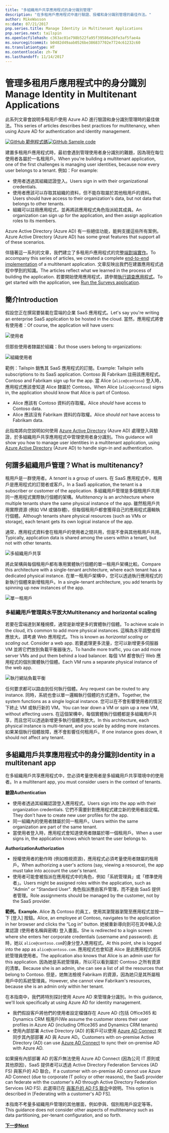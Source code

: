```yaml
---
title: "多組織用戶共享應用程式的身分識別管理"
description: "在多租用戶應用程式中進行驗證、授權和身分識別管理的最佳作法。"
author: MikeWasson
ms:date: 07/21/2017
pnp.series.title: Manage Identity in Multitenant Applications
pnp.series.next: tailspin
ms.openlocfilehash: c363ac01e798b522fa95f39586e28fe3af5fae4a
ms.sourcegitcommit: b0482d49aab0526be386837702e7724c61232c60
ms.translationtype: HT
ms.contentlocale: zh-TW
ms.lasthandoff: 11/14/2017
---
```

# <a name="manage-identity-in-multitenant-applications"></a><span data-ttu-id="b0b2d-103">管理多租用戶應用程式中的身分識別</span><span class="sxs-lookup"><span data-stu-id="b0b2d-103">Manage Identity in Multitenant Applications</span></span>

<span data-ttu-id="b0b2d-104">此系列文章會說明多租用戶使用 Azure AD 進行驗證和身分識別管理時的最佳做法。</span><span class="sxs-lookup"><span data-stu-id="b0b2d-104">This series of articles describes best practices for multitenancy, when using Azure AD for authentication and identity management.</span></span>

<span data-ttu-id="b0b2d-105">[![GitHub](../_images/github.png) 範例程式碼][sample application]</span><span class="sxs-lookup"><span data-stu-id="b0b2d-105">[![GitHub](../_images/github.png) Sample code][sample application]</span></span>

<span data-ttu-id="b0b2d-106">建置多租用戶應用程式時，最初會遇到管理使用者身分識別的難題，因為現在每位使用者各屬於一名租用戶。</span><span class="sxs-lookup"><span data-stu-id="b0b2d-106">When you're building a multitenant application, one of the first challenges is managing user identities, because now every user belongs to a tenant.</span></span> <span data-ttu-id="b0b2d-107">例如：</span><span class="sxs-lookup"><span data-stu-id="b0b2d-107">For example:</span></span>

* <span data-ttu-id="b0b2d-108">使用者透過其組織認證登入。</span><span class="sxs-lookup"><span data-stu-id="b0b2d-108">Users sign in with their organizational credentials.</span></span>
* <span data-ttu-id="b0b2d-109">使用者應該可以存取其組織的資料，但不能存取屬於其他租用戶的資料。</span><span class="sxs-lookup"><span data-stu-id="b0b2d-109">Users should have access to their organization's data, but not data that belongs to other tenants.</span></span>
* <span data-ttu-id="b0b2d-110">組織可以註冊應用程式，並再將該應用程式角色指派給其成員。</span><span class="sxs-lookup"><span data-stu-id="b0b2d-110">An organization can sign up for the application, and then assign application roles to its members.</span></span>

<span data-ttu-id="b0b2d-111">Azure Active Directory (Azure AD) 有一些絕佳功能，能夠支援這些所有案例。</span><span class="sxs-lookup"><span data-stu-id="b0b2d-111">Azure Active Directory (Azure AD) has some great features that support all of these scenarios.</span></span>

<span data-ttu-id="b0b2d-112">伴隨著這一系列的文章，我們建立了多租用戶應用程式的完整[端對端實作][ sample application]。</span><span class="sxs-lookup"><span data-stu-id="b0b2d-112">To accompany this series of articles, we created a complete [end-to-end implementation][sample application] of a multitenant application.</span></span> <span data-ttu-id="b0b2d-113">文章反映出我們在建置應用程式過程中學到的知識。</span><span class="sxs-lookup"><span data-stu-id="b0b2d-113">The articles reflect what we learned in the process of building the application.</span></span> <span data-ttu-id="b0b2d-114">若要開始使用應用程式，請參閱[執行調查應用程式][running-the-app]。</span><span class="sxs-lookup"><span data-stu-id="b0b2d-114">To get started with the application, see [Run the Surveys application][running-the-app].</span></span>

## <a name="introduction"></a><span data-ttu-id="b0b2d-115">簡介</span><span class="sxs-lookup"><span data-stu-id="b0b2d-115">Introduction</span></span>

<span data-ttu-id="b0b2d-116">假設您正在撰寫要裝載在雲端的企業 SaaS 應用程式。</span><span class="sxs-lookup"><span data-stu-id="b0b2d-116">Let's say you're writing an enterprise SaaS application to be hosted in the cloud.</span></span> <span data-ttu-id="b0b2d-117">當然，應用程式將會有使用者：</span><span class="sxs-lookup"><span data-stu-id="b0b2d-117">Of course, the application will have users:</span></span>

![使用者](./images/users.png)

<span data-ttu-id="b0b2d-119">但那些使用者隸屬於組織：</span><span class="sxs-lookup"><span data-stu-id="b0b2d-119">But those users belong to organizations:</span></span>

![組織使用者](./images/org-users.png)

<span data-ttu-id="b0b2d-121">範例：Tailspin 銷售其 SaaS 應用程式的訂閱。</span><span class="sxs-lookup"><span data-stu-id="b0b2d-121">Example: Tailspin sells subscriptions to its SaaS application.</span></span> <span data-ttu-id="b0b2d-122">Contoso 與 Fabrikam 註冊該應用程式。</span><span class="sxs-lookup"><span data-stu-id="b0b2d-122">Contoso and Fabrikam sign up for the app.</span></span> <span data-ttu-id="b0b2d-123">當 Alice (`alice@contoso`) 登入時，應用程式應該會知道 Alice 隸屬於 Contoso。</span><span class="sxs-lookup"><span data-stu-id="b0b2d-123">When Alice (`alice@contoso`) signs in, the application should know that Alice is part of Contoso.</span></span>

* <span data-ttu-id="b0b2d-124">Alice 應該有 Contoso 資料的存取權。</span><span class="sxs-lookup"><span data-stu-id="b0b2d-124">Alice *should* have access to Contoso data.</span></span>
* <span data-ttu-id="b0b2d-125">Alice 應該沒有 Fabrikam 資料的存取權。</span><span class="sxs-lookup"><span data-stu-id="b0b2d-125">Alice *should not* have access to Fabrikam data.</span></span>

<span data-ttu-id="b0b2d-126">此指南將向您說明如何使用 [Azure Active Directory][AzureAD] (Azure AD) 處理登入與驗證，於多組織用戶共享應用程式中管理使用者身分識別。</span><span class="sxs-lookup"><span data-stu-id="b0b2d-126">This guidance will show you how to manage user identities in a multitenant application, using [Azure Active Directory][AzureAD] (Azure AD) to handle sign-in and authentication.</span></span>

## <a name="what-is-multitenancy"></a><span data-ttu-id="b0b2d-127">何謂多組織用戶管理？</span><span class="sxs-lookup"><span data-stu-id="b0b2d-127">What is multitenancy?</span></span>
<span data-ttu-id="b0b2d-128">租用戶是一群使用者。</span><span class="sxs-lookup"><span data-stu-id="b0b2d-128">A *tenant* is a group of users.</span></span> <span data-ttu-id="b0b2d-129">在 SaaS 應用程式中，租用戶是應用程式的訂閱者或客戶。</span><span class="sxs-lookup"><span data-stu-id="b0b2d-129">In a SaaS application, the tenant is a subscriber or customer of the application.</span></span> <span data-ttu-id="b0b2d-130">多組織用戶管理是多個租用戶共用同一應用程式實際執行個體的架構。</span><span class="sxs-lookup"><span data-stu-id="b0b2d-130">*Multitenancy* is an architecture where multiple tenants share the same physical instance of the app.</span></span> <span data-ttu-id="b0b2d-131">雖然租用戶共用實際資源 (例如 VM 或儲存體)，但每個租用戶都會獲得自己的應用程式邏輯執行個體。</span><span class="sxs-lookup"><span data-stu-id="b0b2d-131">Although tenants share physical resources (such as VMs or storage), each tenant gets its own logical instance of the app.</span></span>

<span data-ttu-id="b0b2d-132">通常，應用程式資料會在租用戶的使用者之間共用，但是不會與其他租用戶共用。</span><span class="sxs-lookup"><span data-stu-id="b0b2d-132">Typically, application data is shared among the users within a tenant, but not with other tenants.</span></span>

![多組織用戶共享](./images/multitenant.png)

<span data-ttu-id="b0b2d-134">將此架構與每個租用戶都有專用實體執行個體的單一租用戶架構比較。</span><span class="sxs-lookup"><span data-stu-id="b0b2d-134">Compare this architecture with a single-tenant architecture, where each tenant has a dedicated physical instance.</span></span> <span data-ttu-id="b0b2d-135">在單一租用戶架構中，您可以透過執行應用程式的新執行個體來新增租用戶。</span><span class="sxs-lookup"><span data-stu-id="b0b2d-135">In a single-tenant architecture, you add tenants by spinning up new instances of the app.</span></span>

![單一租用戶](./images/single-tenant.png)

### <a name="multitenancy-and-horizontal-scaling"></a><span data-ttu-id="b0b2d-137">多組織用戶管理與水平放大</span><span class="sxs-lookup"><span data-stu-id="b0b2d-137">Multitenancy and horizontal scaling</span></span>
<span data-ttu-id="b0b2d-138">若要在雲端達到某種規模，通常是新增更多的實體執行個體。</span><span class="sxs-lookup"><span data-stu-id="b0b2d-138">To achieve scale in the cloud, it’s common to add more physical instances.</span></span> <span data-ttu-id="b0b2d-139">這稱為水平調整或相應放大。請考慮 Web 應用程式。</span><span class="sxs-lookup"><span data-stu-id="b0b2d-139">This is known as *horizontal scaling* or *scaling out*. Consider a web app.</span></span> <span data-ttu-id="b0b2d-140">若要處理更多流量，您可以新增更多伺服器 VM 並將它們放到負載平衡器後方。</span><span class="sxs-lookup"><span data-stu-id="b0b2d-140">To handle more traffic, you can add more server VMs and put them behind a load balancer.</span></span> <span data-ttu-id="b0b2d-141">每個 VM 都會執行 Web 應用程式的個別實體執行個體。</span><span class="sxs-lookup"><span data-stu-id="b0b2d-141">Each VM runs a separate physical instance of the web app.</span></span>

![執行網站負載平衡](./images/load-balancing.png)

<span data-ttu-id="b0b2d-143">任何要求都可以路由到任何執行個體。</span><span class="sxs-lookup"><span data-stu-id="b0b2d-143">Any request can be routed to any instance.</span></span> <span data-ttu-id="b0b2d-144">同時，系統也會以單一邏輯執行個體的方式運作。</span><span class="sxs-lookup"><span data-stu-id="b0b2d-144">Together, the system functions as a single logical instance.</span></span> <span data-ttu-id="b0b2d-145">您可以在不會影響使用者的情況下終止 VM 或執行新的 VM。</span><span class="sxs-lookup"><span data-stu-id="b0b2d-145">You can tear down a VM or spin up a new VM, without affecting users.</span></span> <span data-ttu-id="b0b2d-146">在這個架構中，每個實體執行個體都是多組織用戶共享，而且您可以透過新增更多執行個體來放大。</span><span class="sxs-lookup"><span data-stu-id="b0b2d-146">In this architecture, each physical instance is multi-tenant, and you scale by adding more instances.</span></span> <span data-ttu-id="b0b2d-147">如果某個執行個體故障，應不會影響任何租用戶。</span><span class="sxs-lookup"><span data-stu-id="b0b2d-147">If one instance goes down, it should not affect any tenant.</span></span>

## <a name="identity-in-a-multitenant-app"></a><span data-ttu-id="b0b2d-148">多組織用戶共享應用程式中的身分識別</span><span class="sxs-lookup"><span data-stu-id="b0b2d-148">Identity in a multitenant app</span></span>
<span data-ttu-id="b0b2d-149">在多組織用戶共享應用程式中，您必須考量使用者是多組織用戶共享環境中的使用者。</span><span class="sxs-lookup"><span data-stu-id="b0b2d-149">In a multitenant app, you must consider users in the context of tenants.</span></span>

<span data-ttu-id="b0b2d-150">**驗證**</span><span class="sxs-lookup"><span data-stu-id="b0b2d-150">**Authentication**</span></span>

* <span data-ttu-id="b0b2d-151">使用者透過其組織認證登入應用程式。</span><span class="sxs-lookup"><span data-stu-id="b0b2d-151">Users sign into the app with their organization credentials.</span></span> <span data-ttu-id="b0b2d-152">它們不需要針對應用程式建立新的使用者設定檔。</span><span class="sxs-lookup"><span data-stu-id="b0b2d-152">They don't have to create new user profiles for the app.</span></span>
* <span data-ttu-id="b0b2d-153">同一組織內的使用者隸屬於同一租用戶。</span><span class="sxs-lookup"><span data-stu-id="b0b2d-153">Users within the same organization are part of the same tenant.</span></span>
* <span data-ttu-id="b0b2d-154">當使用者登入時，應用程式會知道使用者隸屬於哪一個租用戶。</span><span class="sxs-lookup"><span data-stu-id="b0b2d-154">When a user signs in, the application knows which tenant the user belongs to.</span></span>

<span data-ttu-id="b0b2d-155">**Authorization**</span><span class="sxs-lookup"><span data-stu-id="b0b2d-155">**Authorization**</span></span>

* <span data-ttu-id="b0b2d-156">授權使用者的動作時 (例如檢視資源)，應用程式必須考量使用者隸屬的租用戶。</span><span class="sxs-lookup"><span data-stu-id="b0b2d-156">When authorizing a user's actions (say, viewing a resource), the app must take into account the user's tenant.</span></span>
* <span data-ttu-id="b0b2d-157">使用者可能會被指派在應用程式中的角色，例如「系統管理員」或「標準使用者」。</span><span class="sxs-lookup"><span data-stu-id="b0b2d-157">Users might be assigned roles within the application, such as "Admin" or "Standard User".</span></span> <span data-ttu-id="b0b2d-158">角色指派應由客戶管理，而不是由 SaaS 提供者管理。</span><span class="sxs-lookup"><span data-stu-id="b0b2d-158">Role assignments should be managed by the customer, not by the SaaS provider.</span></span>

<span data-ttu-id="b0b2d-159">**範例。**</span><span class="sxs-lookup"><span data-stu-id="b0b2d-159">**Example.**</span></span> <span data-ttu-id="b0b2d-160">Alice 為 Contoso 的員工，使用其瀏覽器瀏覽至應用程式並按一下 [登入] 按鈕。</span><span class="sxs-lookup"><span data-stu-id="b0b2d-160">Alice, an employee at Contoso, navigates to the application in her browser and clicks the “Log in” button.</span></span> <span data-ttu-id="b0b2d-161">她被重新導向到可在其中輸入企業認證 (使用者名稱與密碼) 登入畫面。</span><span class="sxs-lookup"><span data-stu-id="b0b2d-161">She is redirected to a login screen where she enters her corporate credentials (username and password).</span></span> <span data-ttu-id="b0b2d-162">此時，她以 `alice@contoso.com`的身分登入應用程式。</span><span class="sxs-lookup"><span data-stu-id="b0b2d-162">At this point, she is logged into the app as `alice@contoso.com`.</span></span> <span data-ttu-id="b0b2d-163">應用程式也會知道 Alice 是此應用程式的系統管理員使用者。</span><span class="sxs-lookup"><span data-stu-id="b0b2d-163">The application also knows that Alice is an admin user for this application.</span></span> <span data-ttu-id="b0b2d-164">因為她是系統管理員，所以可以看到屬於 Contoso 之所有資源的清單。</span><span class="sxs-lookup"><span data-stu-id="b0b2d-164">Because she is an admin, she can see a list of all the resources that belong to Contoso.</span></span> <span data-ttu-id="b0b2d-165">但是，她無法檢視 Fabrikam 的資源，因為她只是其所屬租用戶中的系統管理員。</span><span class="sxs-lookup"><span data-stu-id="b0b2d-165">However, she cannot view Fabrikam's resources, because she is an admin only within her tenant.</span></span>

<span data-ttu-id="b0b2d-166">在本指南中，我們將特別探討使用 Azure AD 來管理身分識別。</span><span class="sxs-lookup"><span data-stu-id="b0b2d-166">In this guidance, we'll look specifically at using Azure AD for identity management.</span></span>

* <span data-ttu-id="b0b2d-167">我們假設客戶將他們的使用者設定檔儲存在 Azure AD (包括 Office365 和 Dynamics CRM 租用戶)</span><span class="sxs-lookup"><span data-stu-id="b0b2d-167">We assume the customer stores their user profiles in Azure AD (including Office365 and Dynamics CRM tenants)</span></span>
* <span data-ttu-id="b0b2d-168">使用內部部署 Active Directory (AD) 的客戶可以使用 [Azure AD Connect][ADConnect] 來同步其內部部署 AD 與 Azure AD。</span><span class="sxs-lookup"><span data-stu-id="b0b2d-168">Customers with on-premise Active Directory (AD) can use [Azure AD Connect][ADConnect] to sync their on-premise AD with Azure AD.</span></span>

<span data-ttu-id="b0b2d-169">如果擁有內部部署 AD 的客戶無法使用 Azure AD Connect (因為公司 IT 原則或其他原因)，SaaS 提供者可以透過 Active Directory Federation Services (AD FS) 與客戶的 AD 聯合。</span><span class="sxs-lookup"><span data-stu-id="b0b2d-169">If a customer with on-premise AD cannot use Azure AD Connect (due to corporate IT policy or other reasons), the SaaS provider can federate with the customer's AD through Active Directory Federation Services (AD FS).</span></span> <span data-ttu-id="b0b2d-170">此選項已在 [與客戶的 AD FS 聯合]中說明。</span><span class="sxs-lookup"><span data-stu-id="b0b2d-170">This option is described in [Federating with a customer's AD FS].</span></span>

<span data-ttu-id="b0b2d-171">本指南不考量多組織用戶管理的其他層面，例如參與、個別租用戶設定等等。</span><span class="sxs-lookup"><span data-stu-id="b0b2d-171">This guidance does not consider other aspects of multitenancy such as data partitioning, per-tenant configuration, and so forth.</span></span>

<span data-ttu-id="b0b2d-172">[**下一步**][tailpin]</span><span class="sxs-lookup"><span data-stu-id="b0b2d-172">[**Next**][tailpin]</span></span>



<!-- Links -->
[ADConnect]: /azure/active-directory/active-directory-aadconnect
[AzureAD]: /azure/active-directory

[與客戶的 AD FS 聯合]: adfs.md
[tailpin]: tailspin.md

[running-the-app]: ./run-the-app.md
[sample application]: https://github.com/mspnp/multitenant-saas-guidance
